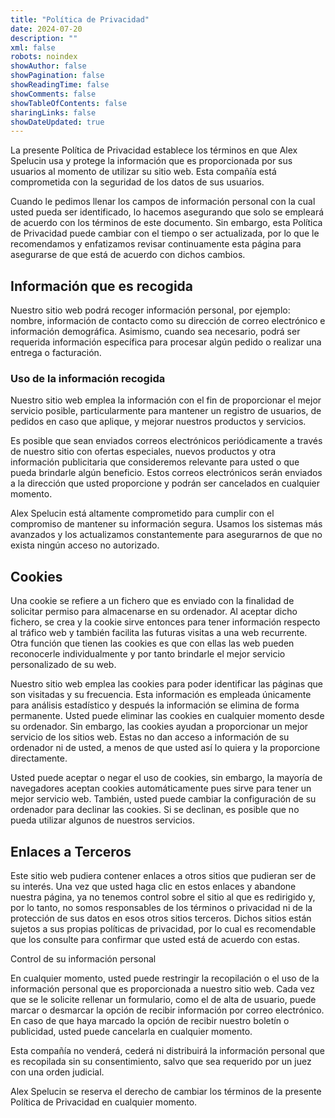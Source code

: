 ```yaml
---
title: "Política de Privacidad"
date: 2024-07-20
description: ""
xml: false
robots: noindex
showAuthor: false
showPagination: false
showReadingTime: false
showComments: false
showTableOfContents: false
sharingLinks: false
showDateUpdated: true
---
```


La presente Política de Privacidad establece los términos en que Alex Spelucin usa y protege la información que es proporcionada por sus usuarios al momento de utilizar su sitio web. Esta compañía está comprometida con la seguridad de los datos de sus usuarios.

Cuando le pedimos llenar los campos de información personal con la cual usted pueda ser identificado, lo hacemos asegurando que solo se empleará de acuerdo con los términos de este documento. Sin embargo, esta Política de Privacidad puede cambiar con el tiempo o ser actualizada, por lo que le recomendamos y enfatizamos revisar continuamente esta página para asegurarse de que está de acuerdo con dichos cambios.

## Información que es recogida

Nuestro sitio web podrá recoger información personal, por ejemplo: nombre, información de contacto como su dirección de correo electrónico e información demográfica. Asimismo, cuando sea necesario, podrá ser requerida información específica para procesar algún pedido o realizar una entrega o facturación.

### Uso de la información recogida

Nuestro sitio web emplea la información con el fin de proporcionar el mejor servicio posible, particularmente para mantener un registro de usuarios, de pedidos en caso que aplique, y mejorar nuestros productos y servicios.

Es posible que sean enviados correos electrónicos periódicamente a través de nuestro sitio con ofertas especiales, nuevos productos y otra información publicitaria que consideremos relevante para usted o que pueda brindarle algún beneficio. Estos correos electrónicos serán enviados a la dirección que usted proporcione y podrán ser cancelados en cualquier momento.

Alex Spelucin está altamente comprometido para cumplir con el compromiso de mantener su información segura. Usamos los sistemas más avanzados y los actualizamos constantemente para asegurarnos de que no exista ningún acceso no autorizado.

## Cookies

Una cookie se refiere a un fichero que es enviado con la finalidad de solicitar permiso para almacenarse en su ordenador. Al aceptar dicho fichero, se crea y la cookie sirve entonces para tener información respecto al tráfico web y también facilita las futuras visitas a una web recurrente. Otra función que tienen las cookies es que con ellas las web pueden reconocerle individualmente y por tanto brindarle el mejor servicio personalizado de su web.

Nuestro sitio web emplea las cookies para poder identificar las páginas que son visitadas y su frecuencia. Esta información es empleada únicamente para análisis estadístico y después la información se elimina de forma permanente. Usted puede eliminar las cookies en cualquier momento desde su ordenador. Sin embargo, las cookies ayudan a proporcionar un mejor servicio de los sitios web. Estas no dan acceso a información de su ordenador ni de usted, a menos de que usted así lo quiera y la proporcione directamente.

Usted puede aceptar o negar el uso de cookies, sin embargo, la mayoría de navegadores aceptan cookies automáticamente pues sirve para tener un mejor servicio web. También, usted puede cambiar la configuración de su ordenador para declinar las cookies. Si se declinan, es posible que no pueda utilizar algunos de nuestros servicios.

## Enlaces a Terceros

Este sitio web pudiera contener enlaces a otros sitios que pudieran ser de su interés. Una vez que usted haga clic en estos enlaces y abandone nuestra página, ya no tenemos control sobre el sitio al que es redirigido y, por lo tanto, no somos responsables de los términos o privacidad ni de la protección de sus datos en esos otros sitios terceros. Dichos sitios están sujetos a sus propias políticas de privacidad, por lo cual es recomendable que los consulte para confirmar que usted está de acuerdo con estas.

Control de su información personal

En cualquier momento, usted puede restringir la recopilación o el uso de la información personal que es proporcionada a nuestro sitio web. Cada vez que se le solicite rellenar un formulario, como el de alta de usuario, puede marcar o desmarcar la opción de recibir información por correo electrónico. En caso de que haya marcado la opción de recibir nuestro boletín o publicidad, usted puede cancelarla en cualquier momento.

Esta compañía no venderá, cederá ni distribuirá la información personal que es recopilada sin su consentimiento, salvo que sea requerido por un juez con una orden judicial.

Alex Spelucin se reserva el derecho de cambiar los términos de la presente Política de Privacidad en cualquier momento.